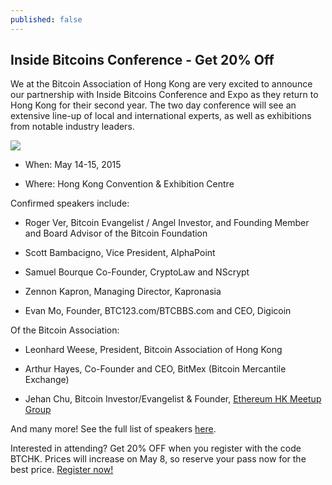 ```yaml
---
published: false
---
```


## Inside Bitcoins Conference - Get 20% Off

We at the Bitcoin Association of Hong Kong are very excited to announce our partnership with Inside Bitcoins Conference and Expo as they return to Hong Kong for their second year. The two day conference will see an extensive line-up of local and international experts, as well as exhibitions from notable industry leaders.

![](/media/2015/05/ibchk_728x90.jpg)

- When: May 14-15, 2015

- Where: Hong Kong Convention & Exhibition Centre

Confirmed speakers include:

- Roger Ver, Bitcoin Evangelist / Angel Investor, and Founding Member and Board Advisor of the Bitcoin Foundation

- Scott Bambacigno, Vice President, AlphaPoint

- Samuel Bourque Co-Founder, CryptoLaw and NScrypt

- Zennon Kapron, Managing Director, Kapronasia

- Evan Mo, Founder, BTC123.com/BTCBBS.com and CEO, Digicoin

Of the Bitcoin Association:

- Leonhard Weese, President, Bitcoin Association of Hong Kong

- Arthur Hayes, Co-Founder and CEO, BitMex (Bitcoin Mercantile Exchange)

- Jehan Chu, Bitcoin Investor/Evangelist & Founder, [Ethereum HK Meetup Group](http://www.meetup.com//Ethereum-Hong-Kong/)

And many more! See the full list of speakers [here](http://insidebitcoins.com/hong-kong/2015/speakers).

Interested in attending? Get 20% OFF when you register with the code BTCHK. Prices will increase on May 8, so reserve your pass now for the best price. [Register now!](http://insidebitcoins.com/hong-kong/2015/register)